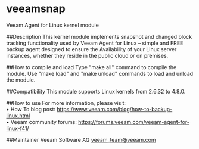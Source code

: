 # veeamsnap
Veeam Agent for Linux kernel module

##Description
This kernel module implements snapshot and changed block tracking functionality used by Veeam Agent for Linux – simple and FREE backup agent designed to ensure the Availability of your Linux server instances, whether they reside in the public cloud or on premises.

##How to compile and load 
Type "make all" command to compile the module. 
Use "make load" and "make unload" commands to load and unload the module.

##Compatibility 
This module supports Linux kernels from 2.6.32 to 4.8.0.

##How to use
For more information, please visit:<br />
• How To blog post: https://www.veeam.com/blog/how-to-backup-linux.html<br />
• Veeam community forums: https://forums.veeam.com/veeam-agent-for-linux-f41/<br />

##Maintainer
Veeam Software AG veeam_team@veeam.com 

